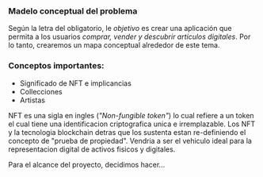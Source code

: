 ### Madelo conceptual del problema

Según la letra del obligatorio, le *objetivo* es crear una aplicación que permita a los usuarios *comprar, vender y descubrir artículos digitales*. Por lo tanto, crearemos un mapa conceptual alrededor de este tema.

### Conceptos importantes:
- Significado de NFT e implicancias
- Collecciones
- Artistas


NFT es una sigla en ingles (*"Non-fungible token"*) lo cual refiere a un token el cual tiene una identificacion criptografica unica e irremplazable. Los NFT y la tecnologia blockchain detras que los sustenta estan re-definiendo el concepto de "prueba de propiedad". Vendria a ser el vehiculo ideal para la representacion digital de activos fisicos y digitales.

Para el alcance del proyecto, decidimos hacer...
